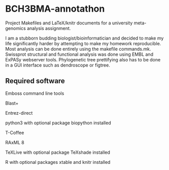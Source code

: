 BCH3BMA-annotathon
==================

Project Makefiles and LaTeX/knitr documents for a university meta-genomics analysis assignment.

I am a stubborn budding biologist/bioinformatician and decided to make my life significantly harder by attempting to make my homework reproducible. Most analysis can be done entirely using the makefile commands.mk. Swissprot structural and functional analysis was done using EMBL and ExPASy webserver tools. Phylogenetic tree prettifying also has to be done in a GUI interface such as dendroscope or figtree.

Required software
-----------------

Emboss command line tools

Blast+

Entrez-direct

python3 with optional package biopython installed

T-Coffee

RAxML 8

TeXLive with optional package TeXshade installed

R with optional packages xtable and knitr installed
